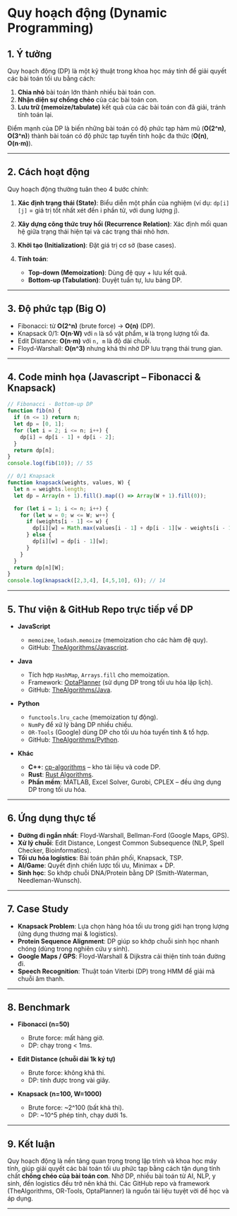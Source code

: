 # Quy hoạch động (Dynamic Programming)

## 1. Ý tưởng

Quy hoạch động (DP) là một kỹ thuật trong khoa học máy tính để giải quyết các bài toán tối ưu bằng cách:

1. **Chia nhỏ** bài toán lớn thành nhiều bài toán con.
2. **Nhận diện sự chồng chéo** của các bài toán con.
3. **Lưu trữ (memoize/tabulate)** kết quả của các bài toán con đã giải, tránh tính toán lại.

Điểm mạnh của DP là biến những bài toán có độ phức tạp hàm mũ (**O(2^n)**, **O(3^n)**) thành bài toán có độ phức tạp tuyến tính hoặc đa thức (**O(n)**, **O(n·m)**).

---

## 2. Cách hoạt động

Quy hoạch động thường tuân theo 4 bước chính:

1. **Xác định trạng thái (State)**: Biểu diễn một phần của nghiệm (ví dụ: `dp[i][j]` = giá trị tốt nhất xét đến i phần tử, với dung lượng j).
2. **Xây dựng công thức truy hồi (Recurrence Relation)**: Xác định mối quan hệ giữa trạng thái hiện tại và các trạng thái nhỏ hơn.
3. **Khởi tạo (Initialization)**: Đặt giá trị cơ sở (base cases).
4. **Tính toán**:

   * **Top-down (Memoization)**: Dùng đệ quy + lưu kết quả.
   * **Bottom-up (Tabulation)**: Duyệt tuần tự, lưu bảng DP.

---

## 3. Độ phức tạp (Big O)

* Fibonacci: từ **O(2^n)** (brute force) → **O(n)** (DP).
* Knapsack 0/1: **O(n·W)** với `n` là số vật phẩm, `W` là trọng lượng tối đa.
* Edit Distance: **O(n·m)** với `n, m` là độ dài chuỗi.
* Floyd-Warshall: **O(n^3)** nhưng khả thi nhờ DP lưu trạng thái trung gian.

---

## 4. Code minh họa (Javascript – Fibonacci & Knapsack)

```javascript
// Fibonacci - Bottom-up DP
function fib(n) {
  if (n <= 1) return n;
  let dp = [0, 1];
  for (let i = 2; i <= n; i++) {
    dp[i] = dp[i - 1] + dp[i - 2];
  }
  return dp[n];
}
console.log(fib(10)); // 55

// 0/1 Knapsack
function knapsack(weights, values, W) {
  let n = weights.length;
  let dp = Array(n + 1).fill().map(() => Array(W + 1).fill(0));

  for (let i = 1; i <= n; i++) {
    for (let w = 0; w <= W; w++) {
      if (weights[i - 1] <= w) {
        dp[i][w] = Math.max(values[i - 1] + dp[i - 1][w - weights[i - 1]], dp[i - 1][w]);
      } else {
        dp[i][w] = dp[i - 1][w];
      }
    }
  }
  return dp[n][W];
}
console.log(knapsack([2,3,4], [4,5,10], 6)); // 14
```

---

## 5. Thư viện & GitHub Repo trực tiếp về DP

* **JavaScript**

  * `memoizee`, `lodash.memoize` (memoization cho các hàm đệ quy).
  * GitHub: [TheAlgorithms/Javascript](https://github.com/TheAlgorithms/Javascript/tree/master/Dynamic%20Programming).

* **Java**

  * Tích hợp `HashMap`, `Arrays.fill` cho memoization.
  * Framework: [OptaPlanner](https://github.com/kiegroup/optaplanner) (sử dụng DP trong tối ưu hóa lập lịch).
  * GitHub: [TheAlgorithms/Java](https://github.com/TheAlgorithms/Java/tree/master/Dynamic%20Programming).

* **Python**

  * `functools.lru_cache` (memoization tự động).
  * `NumPy` để xử lý bảng DP nhiều chiều.
  * `OR-Tools` (Google) dùng DP cho tối ưu hóa tuyến tính & tổ hợp.
  * GitHub: [TheAlgorithms/Python](https://github.com/TheAlgorithms/Python/tree/master/dynamic_programming).

* **Khác**

  * **C++**: [cp-algorithms](https://cp-algorithms.com/) – kho tài liệu và code DP.
  * **Rust**: [Rust Algorithms](https://github.com/TheAlgorithms/Rust).
  * **Phần mềm**: MATLAB, Excel Solver, Gurobi, CPLEX – đều ứng dụng DP trong tối ưu hóa.

---

## 6. Ứng dụng thực tế

* **Đường đi ngắn nhất**: Floyd-Warshall, Bellman-Ford (Google Maps, GPS).
* **Xử lý chuỗi**: Edit Distance, Longest Common Subsequence (NLP, Spell Checker, Bioinformatics).
* **Tối ưu hóa logistics**: Bài toán phân phối, Knapsack, TSP.
* **AI/Game**: Quyết định chiến lược tối ưu, Minimax + DP.
* **Sinh học**: So khớp chuỗi DNA/Protein bằng DP (Smith-Waterman, Needleman-Wunsch).

---

## 7. Case Study

* **Knapsack Problem**: Lựa chọn hàng hóa tối ưu trong giới hạn trọng lượng (ứng dụng thương mại & logistics).
* **Protein Sequence Alignment**: DP giúp so khớp chuỗi sinh học nhanh chóng (dùng trong nghiên cứu y sinh).
* **Google Maps / GPS**: Floyd-Warshall & Dijkstra cải thiện tính toán đường đi.
* **Speech Recognition**: Thuật toán Viterbi (DP) trong HMM để giải mã chuỗi âm thanh.

---

## 8. Benchmark

* **Fibonacci (n=50)**

  * Brute force: mất hàng giờ.
  * DP: chạy trong < 1ms.
* **Edit Distance (chuỗi dài 1k ký tự)**

  * Brute force: không khả thi.
  * DP: tính được trong vài giây.
* **Knapsack (n=100, W=1000)**

  * Brute force: \~2^100 (bất khả thi).
  * DP: \~10^5 phép tính, chạy dưới 1s.

---

## 9. Kết luận

Quy hoạch động là nền tảng quan trọng trong lập trình và khoa học máy tính, giúp giải quyết các bài toán tối ưu phức tạp bằng cách tận dụng tính chất **chồng chéo của bài toán con**.
Nhờ DP, nhiều bài toán từ AI, NLP, y sinh, đến logistics đều trở nên khả thi. Các GitHub repo và framework (TheAlgorithms, OR-Tools, OptaPlanner) là nguồn tài liệu tuyệt vời để học và áp dụng.

---
